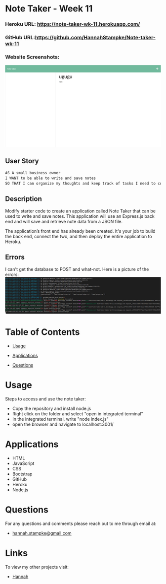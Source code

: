 # Note Taker - Week 11

### Heroku URL: https://note-taker-wk-11.herokuapp.com/
### GitHub URL:https://github.com/HannahStampke/Note-taker-wk-11
### Website Screenshots:
![Main page of Note Taker](./Assets/evidence.png)

## User Story 
```md
AS A small business owner
I WANT to be able to write and save notes
SO THAT I can organize my thoughts and keep track of tasks I need to complete
```

## Description

Modify starter code to create an application called Note Taker that can be used to write and save notes. This application will use an Express.js back end and will save and retrieve note data from a JSON file.

The application’s front end has already been created. It's your job to build the back end, connect the two, and then deploy the entire application to Heroku.

## Errors
I can't get the database to POST and what-not. Here is a picture of the errors:
![Picture of the Heroku errors](./Assets/error-codes.png)

# Table of Contents

- [Usage](#usage)

- [Applications](#applications)

- [Questions](#questions)


# Usage

Steps to access and use the note taker:

- Copy the repository and install node.js
- Right click on the folder and select "open in integrated terminal"
- In the integrated terminal, write "node index.js"
- open the browser and navigate to localhost:3001/


# Applications
- HTML
- JavaScript
- CSS
- Bootstrap
- GitHub
- Heroku
- Node.js


# Questions 
For any questions and comments please reach out to me through email at:
- hannah.stampke@gmail.com


# Links
To view my other projects visit:
- [Hannah](https://github.com/HannahStampke)

